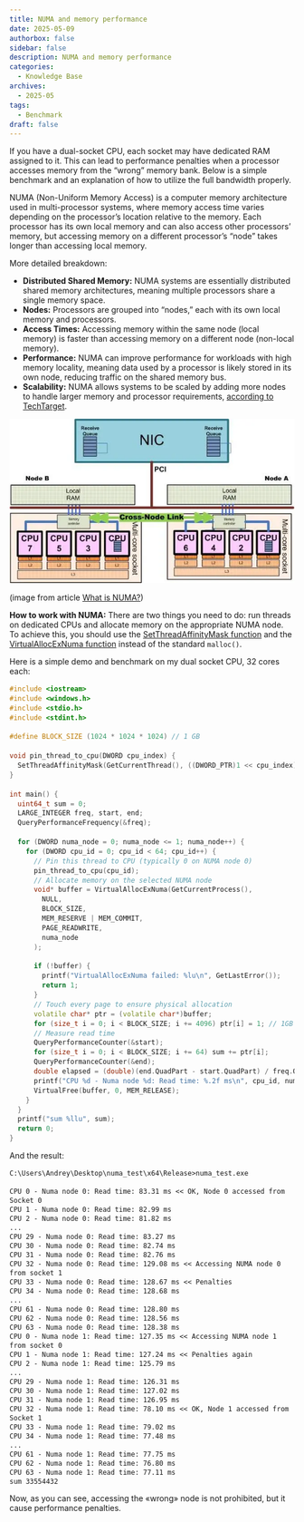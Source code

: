 ```yaml
---
title: NUMA and memory performance
date: 2025-05-09
authorbox: false
sidebar: false
description: NUMA and memory performance
categories:
  - Knowledge Base
archives:
  - 2025-05
tags:
  - Benchmark
draft: false
---
```

If you have a dual-socket CPU, each socket may have dedicated RAM assigned to it. This can lead to performance penalties when a processor accesses memory from the “wrong” memory bank. Below is a simple benchmark and an explanation of how to utilize the full bandwidth properly.

<!--more-->

NUMA (Non-Uniform Memory Access) is a computer memory architecture used in multi-processor systems, where memory access time varies depending on the processor’s location relative to the memory. Each processor has its own local memory and can also access other processors’ memory, but accessing memory on a different processor’s “node” takes longer than accessing local memory.

More detailed breakdown:

- **Distributed Shared Memory:**
NUMA systems are essentially distributed shared memory architectures, meaning multiple processors share a single memory space.
- **Nodes:**
Processors are grouped into “nodes,” each with its own local memory and processors.
- **Access Times:**
Accessing memory within the same node (local memory) is faster than accessing memory on a different node (non-local memory).
- **Performance:**
NUMA can improve performance for workloads with high memory locality, meaning data used by a processor is likely stored in its own node, reducing traffic on the shared memory bus.
- **Scalability:**
NUMA allows systems to be scaled by adding more nodes to handle larger memory and processor requirements, [according to TechTarget](https://www.techtarget.com/whatis/definition/NUMA-non-uniform-memory-access).

![](assets/NUMA.webp)

(image from article [What is NUMA?](https://seniordba.wordpress.com/2015/12/23/what-is-numa/))

**How to work with NUMA:**
There are two things you need to do: run threads on dedicated CPUs and allocate memory on the appropriate NUMA node. To achieve this, you should use the [SetThreadAffinityMask function](https://learn.microsoft.com/en-us/windows/win32/api/winbase/nf-winbase-setthreadaffinitymask) and the [VirtualAllocExNuma function](https://learn.microsoft.com/en-us/windows/win32/api/memoryapi/nf-memoryapi-virtualallocexnuma) instead of the standard `malloc()`.

Here is a simple demo and benchmark on my dual socket CPU, 32 cores each:

```c++
#include <iostream>
#include <windows.h>
#include <stdio.h>
#include <stdint.h>

#define BLOCK_SIZE (1024 * 1024 * 1024) // 1 GB

void pin_thread_to_cpu(DWORD cpu_index) {
  SetThreadAffinityMask(GetCurrentThread(), ((DWORD_PTR)1 << cpu_index));
}

int main() {
  uint64_t sum = 0;
  LARGE_INTEGER freq, start, end;
  QueryPerformanceFrequency(&freq);

  for (DWORD numa_node = 0; numa_node <= 1; numa_node++) {
    for (DWORD cpu_id = 0; cpu_id < 64; cpu_id++) {
      // Pin this thread to CPU (typically 0 on NUMA node 0)
      pin_thread_to_cpu(cpu_id);
      // Allocate memory on the selected NUMA node
      void* buffer = VirtualAllocExNuma(GetCurrentProcess(),
        NULL,
        BLOCK_SIZE,
        MEM_RESERVE | MEM_COMMIT,
        PAGE_READWRITE,
        numa_node
      );

      if (!buffer) {
        printf("VirtualAllocExNuma failed: %lu\n", GetLastError());
        return 1;
      }
      // Touch every page to ensure physical allocation
      volatile char* ptr = (volatile char*)buffer;
      for (size_t i = 0; i < BLOCK_SIZE; i += 4096) ptr[i] = 1; // 1GB
      // Measure read time
      QueryPerformanceCounter(&start);
      for (size_t i = 0; i < BLOCK_SIZE; i += 64) sum += ptr[i];
      QueryPerformanceCounter(&end);
      double elapsed = (double)(end.QuadPart - start.QuadPart) / freq.QuadPart * 1000.0;
      printf("CPU %d - Numa node %d: Read time: %.2f ms\n", cpu_id, numa_node, elapsed);
      VirtualFree(buffer, 0, MEM_RELEASE);
    }
  }
  printf("sum %llu", sum);
  return 0;
}
```

And the result:

```
C:\Users\Andrey\Desktop\numa_test\x64\Release>numa_test.exe

CPU 0 - Numa node 0: Read time: 83.31 ms << OK, Node 0 accessed from Socket 0
CPU 1 - Numa node 0: Read time: 82.99 ms
CPU 2 - Numa node 0: Read time: 81.82 ms
...
CPU 29 - Numa node 0: Read time: 83.27 ms
CPU 30 - Numa node 0: Read time: 82.74 ms
CPU 31 - Numa node 0: Read time: 82.76 ms
CPU 32 - Numa node 0: Read time: 129.08 ms << Accessing NUMA node 0 from socket 1
CPU 33 - Numa node 0: Read time: 128.67 ms << Penalties
CPU 34 - Numa node 0: Read time: 128.68 ms
...
CPU 61 - Numa node 0: Read time: 128.80 ms
CPU 62 - Numa node 0: Read time: 128.56 ms
CPU 63 - Numa node 0: Read time: 128.38 ms
CPU 0 - Numa node 1: Read time: 127.35 ms << Accessing NUMA node 1 from socket 0
CPU 1 - Numa node 1: Read time: 127.24 ms << Penalties again
CPU 2 - Numa node 1: Read time: 125.79 ms
...
CPU 29 - Numa node 1: Read time: 126.31 ms
CPU 30 - Numa node 1: Read time: 127.02 ms
CPU 31 - Numa node 1: Read time: 126.95 ms
CPU 32 - Numa node 1: Read time: 78.10 ms << OK, Node 1 accessed from Socket 1
CPU 33 - Numa node 1: Read time: 79.02 ms
CPU 34 - Numa node 1: Read time: 77.48 ms
...
CPU 61 - Numa node 1: Read time: 77.75 ms
CPU 62 - Numa node 1: Read time: 76.80 ms
CPU 63 - Numa node 1: Read time: 77.11 ms
sum 33554432
```

Now, as you can see, accessing the «wrong» node is not prohibited, but it cause performance penalties.
